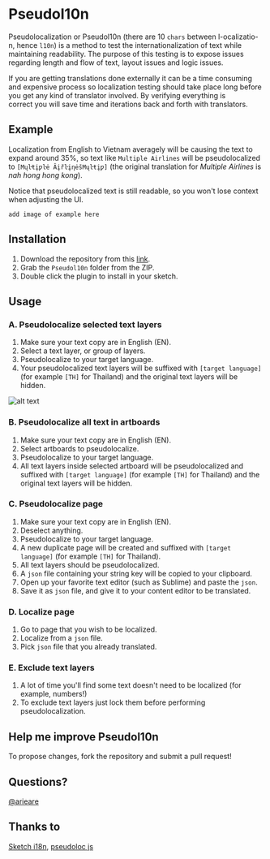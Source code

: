 # Pseudol10n
Pseudolocalization or Pseudol10n (there are 10 `chars` between l-ocalizatio-n, hence `l10n`) is a method to test the internationalization of text while maintaining readability. The purpose of this testing is to expose issues regarding length and flow of text, layout issues and logic issues.

If you are getting translations done externally it can be a time consuming and expensive process so localization testing should take place long before you get any kind of translator involved. By verifying everything is correct you will save time and iterations back and forth with translators.

## Example
Localization from English to Vietnam averagely will be causing the text to expand around 35%, so text like `Multiple Airlines` will be pseudolocalized to `[Mųŀŧįƿŀė ȂįřŀįƞėšMųŀŧįƿ]` (the original translation for *Multiple Airlines* is *nah hong hong kong*).

Notice that pseudolocalized text is still readable, so you won't lose context when adjusting the UI.

`add image of example here`

## Installation
1. Download the repository from this [link](https://github.com/arieare/Sketch-Pseudol10n/archive/master.zip).
2. Grab the `Pseudol10n` folder from the ZIP.
3. Double click the plugin to install in your sketch.


## Usage
### A. Pseudolocalize selected text layers
1. Make sure your text copy are in English (EN).
2. Select a text layer, or group of layers.
3. Pseudolocalize to your target language.
4. Your pseudolocalized text layers will be suffixed with `[target language]` (for example `[TH]` for Thailand) and the original text layers will be hidden.

![alt text](https://www.dropbox.com/s/ucizubcm8ordtnp/1-psdlc-selected-text.gif?dl=0 "Pseudolocalize selected text layers")

### B. Pseudolocalize all text in artboards
1. Make sure your text copy are in English (EN).
2. Select artboards to pseudolocalize.
3. Pseudolocalize to your target language.
4. All text layers inside selected artboard will be pseudolocalized and suffixed with `[target language]` (for example `[TH]` for Thailand) and the original text layers will be hidden.

### C. Pseudolocalize page
1. Make sure your text copy are in English (EN).
2. Deselect anything.
3. Pseudolocalize to your target language.
4. A new duplicate page will be created and suffixed with `[target language]` (for example `[TH]` for Thailand).
5. All text layers should be pseudolocalized.
6. A `json` file containing your string key will be copied to your clipboard.
7. Open up your favorite text editor (such as Sublime) and paste the `json`.
8. Save it as `json` file, and give it to your content editor to be translated.

### D. Localize page
1. Go to page that you wish to be localized.
2. Localize from a `json` file.
3. Pick `json` file that you already translated.

### E. Exclude text layers
1. A lot of time you'll find some text doesn't need to be localized (for example, numbers!)
2. To exclude text layers just lock them before performing pseudolocalization.

## Help me improve Pseudol10n
To propose changes, fork the repository and submit a pull request!

## Questions?
[@arieare](http://twitter.com/arieare)

## Thanks to
[Sketch i18n](https://github.com/kristof/sketch-i18n), [pseudoloc js](https://github.com/bunkat/pseudoloc)
